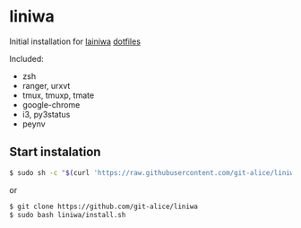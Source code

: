 # liniwa

Initial installation for  [lainiwa](https://github.com/lainiwa/) [dotfiles](https://github.com/lainiwa/dotfiles)

Included: 

  - zsh
  - ranger, urxvt
  - tmux, tmuxp, tmate 
  - google-chrome
  - i3, py3status
  - peynv

## Start instalation
 
```sh
$ sudo sh -c "$(curl 'https://raw.githubusercontent.com/git-alice/liniwa/master/install.sh')"
```

or 

```sh
$ git clone https://github.com/git-alice/liniwa
$ sudo bash liniwa/install.sh
```
